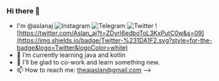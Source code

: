 ### Hi there 👋
- I'm @aslanaj
![Instagram](https://www.instagram.com/aslan__aj//badge/Instagram-%23E4405F.svg?style=for-the-badge&logo=Instagram&logoColor=white)
![Telegram](https://t.me/aslan_aj/badge/Telegram-2CA5E0?style=for-the-badge&logo=telegram&logoColor=white)
![Twitter](https://twitter.com/Aslan_aj?t=ZDyrl6edboToL3KxPutC0w&s=09/badge/Twitter-%231DA1F2.svg?style=for-the-badge&logo=Twitter&logoColor=white)
![https://twitter.com/Aslan_aj?t=ZDyrl6edboToL3KxPutC0w&s=09](https://img.shields.io/badge/Twitter-%231DA1F2.svg?style=for-the-badge&logo=Twitter&logoColor=white)
- 🌱 I’m currently learning java and kotlin 
- 👯 I'll be glad to co-work and learn something new.
- 📫 How to reach me: theajaslan@gmail.com
-->
